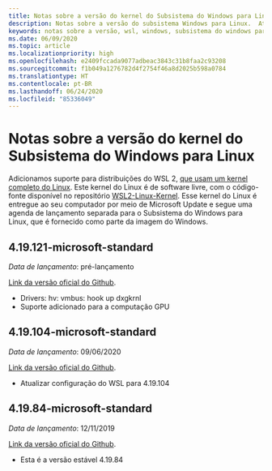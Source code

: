```yaml
---
title: Notas sobre a versão do kernel do Subsistema do Windows para Linux
description: Notas sobre a versão do subsistema Windows para Linux.  Atualizadas mensalmente.
keywords: notas sobre a versão, wsl, windows, subsistema do windows para linux, windowssubsystem, ubuntu, kernel
ms.date: 06/09/2020
ms.topic: article
ms.localizationpriority: high
ms.openlocfilehash: e2409fccada9077adbeac3843c31b8faa2c93208
ms.sourcegitcommit: f1b049a1276782d4f2754f46a8d2025b598a0784
ms.translationtype: HT
ms.contentlocale: pt-BR
ms.lasthandoff: 06/24/2020
ms.locfileid: "85336049"
---
```

# <a name="release-notes-for-windows-subsystem-for-linux-kernel"></a>Notas sobre a versão do kernel do Subsistema do Windows para Linux

Adicionamos suporte para distribuições do WSL 2, [que usam um kernel completo do Linux](https://devblogs.microsoft.com/commandline/shipping-a-linux-kernel-with-windows/). Este kernel do Linux é de software livre, com o código-fonte disponível no repositório [WSL2-Linux-Kernel](https://github.com/microsoft/WSL2-Linux-Kernel). Esse kernel do Linux é entregue ao seu computador por meio de Microsoft Update e segue uma agenda de lançamento separada para o Subsistema do Windows para Linux, que é fornecido como parte da imagem do Windows.

## <a name="419121-microsoft-standard"></a>4.19.121-microsoft-standard
*Data de lançamento*: pré-lançamento

[Link da versão oficial do Github](https://github.com/microsoft/WSL2-Linux-Kernel/releases/tag/4.19.121-microsoft-standard).

* Drivers: hv: vmbus: hook up dxgkrnl
* Suporte adicionado para a computação GPU

## <a name="419104-microsoft-standard"></a>4.19.104-microsoft-standard
*Data de lançamento*: 09/06/2020 

[Link da versão oficial do Github](https://github.com/microsoft/WSL2-Linux-Kernel/releases/tag/4.19.104-microsoft-standard).

* Atualizar configuração do WSL para 4.19.104

## <a name="41984-microsoft-standard"></a>4.19.84-microsoft-standard
*Data de lançamento*: 12/11/2019 

[Link da versão oficial do Github](https://github.com/microsoft/WSL2-Linux-Kernel/releases/tag/4.19.84-microsoft-standard).

* Esta é a versão estável 4.19.84

